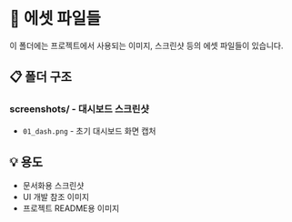 # 📸 에셋 파일들

이 폴더에는 프로젝트에서 사용되는 이미지, 스크린샷 등의 에셋 파일들이 있습니다.

## 📋 폴더 구조

### **screenshots/** - 대시보드 스크린샷
- `01_dash.png` - 초기 대시보드 화면 캡처

## 💡 용도

- 문서화용 스크린샷
- UI 개발 참조 이미지
- 프로젝트 README용 이미지